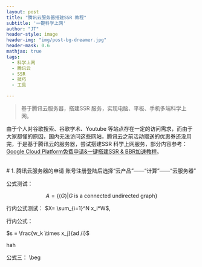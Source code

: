 ```yaml
---
layout: post
title: "腾讯云服务器搭建SSR 教程"
subtitle: '一键科学上网'
author: "JT"
header-style: image
header-img: "img/post-bg-dreamer.jpg"
header-mask: 0.6
mathjax: true
tags:
  - 科学上网
  - 腾讯云
  - SSR
  - 技巧
  - 工具

---
```


> 基于腾讯云服务器，搭建SSR 服务，实现电脑、平板、手机多端科学上网。

由于个人对谷歌搜索、谷歌学术、Youtube 等站点存在一定的访问需求，而由于大家都懂的原因，国内无法访问这些网站，腾讯云之前活动赠送的优惠券还没用完，于是基于腾讯云的服务器，尝试搭建SSR 科学上网服务，部分内容参考：[Google Cloud Platform免费申请&一键搭建SSR & BBR加速教程](https://www.wmsoho.com/google-cloud-platform-ssr-bbr-tutorial/)。

<br>
# 1. 腾讯云服务器的申请
账号注册登陆后选择“云产品”——“计算”——“云服务器”


公式测试：

$$
A = \{ \langle G \rangle \vert G \text{ is a connected undirected graph}\}
$$

行内公式测试： $X= \sum_{i=1}^N x_i*W$, 

行内公式： 

$s = \frac{w_k \times x_j}{ad /i}$

hah 


公式三：
\beg
